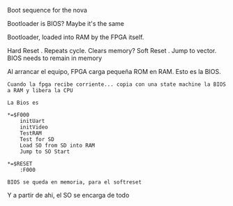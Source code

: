 Boot sequence for the nova

Bootloader is BIOS? Maybe it's the same

Bootloader, loaded into RAM by the FPGA itself.

Hard Reset . Repeats cycle. Clears memory?
Soft Reset . Jump to vector. BIOS needs to remain in memory

Al arrancar el equipo, FPGA carga pequeña ROM en RAM. Esto es la BIOS.
    
    Cuando la fpga recibe corriente... copia con una state machine la BIOS a RAM y libera la CPU

    La Bios es

    *=$F000
        initUart
        initVideo
        TestRAM
        Test for SD
        Load SO from SD into RAM
        Jump to SO Start

    *=$RESET
        :F000

    BIOS se queda en memoria, para el softreset

Y a partir de ahi, el SO se encarga de todo

